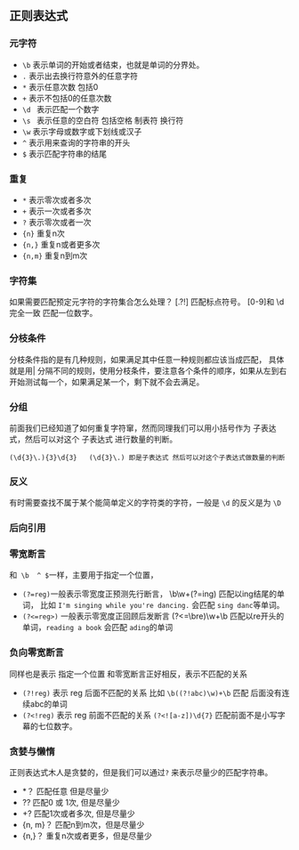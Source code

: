 ## 正则表达式

### 元字符
- `\b` 表示单词的开始或者结束，也就是单词的分界处。
- `.` 表示出去换行符意外的任意字符
-  `*` 表示任意次数 包括0
-  `+` 表示不包括0的任意次数
-  `\d ` 表示匹配一个数字
-  `\s ` 表示任意的空白符 包括空格 制表符 换行符 
-  ` \w ` 表示字母或数字或下划线或汉子
- `^` 表示用来查询的字符串的开头
- `$` 表示匹配字符串的结尾

### 重复
- `*` 表示零次或者多次
- `+` 表示一次或者多次
- `?` 表示零次或者一次
- `{n}` 重复n次
- `{n,}` 重复n或者更多次
- `{n,m}` 重复n到m次

### 字符集
如果需要匹配预定元字符的字符集合怎么处理？ 
[.?!] 匹配标点符号。
[0-9]和 \d完全一致 匹配一位数字。

### 分枝条件
分枝条件指的是有几种规则，如果满足其中任意一种规则都应该当成匹配， 具体就是用| 分隔不同的规则，使用分枝条件，要注意各个条件的顺序，如果从左到右开始测试每一个，如果满足某一个，剩下就不会去满足。
### 分组
前面我们已经知道了如何重复字符窜，然而同理我们可以用小括号作为 子表达式，然后可以对这个 子表达式 进行数量的判断。
~~~~~regexp
(\d{3}\.){3}\d{3}   (\d{3}\.) 即是子表达式 然后可以对这个子表达式做数量的判断
~~~~~

### 反义
有时需要查找不属于某个能简单定义的字符类的字符，一般是 `\d` 的反义是为 `\D` 

### 后向引用


### 零宽断言
和` \b  ^ $`一样，主要用于指定一个位置，
- `(?=reg)`一般表示零宽度正预测先行断言， \b\w+(?=ing) 匹配以ing结尾的单词， 比如 ` I'm singing while you're dancing. `  会匹配 `sing danc`等单词。
- `(?<=reg>)` 一般表示零宽度正回顾后发断言 (?<=\bre)\w+\b 匹配以re开头的单词，`reading a book` 会匹配 `ading`的单词

### 负向零宽断言
同样也是表示 指定一个位置 和零宽断言正好相反，表示不匹配的关系

- `(?!reg)` 表示 reg 后面不匹配的关系 比如  `\b((?!abc)\w)+\b` 匹配 后面没有连续abc的单词
- `(?<!reg)` 表示 reg 前面不匹配的关系 `(?<![a-z])\d{7}`  匹配前面不是小写字幕的七位数字。

### 贪婪与懒惰
正则表达式木人是贪婪的，但是我们可以通过`?` 来表示尽量少的匹配字符串。
- *？ 匹配任意 但是尽量少
- ?? 匹配0 或 1次, 但是尽量少
- +? 匹配1次或者多次, 但是尽量少
- {n, m}？ 匹配n到m次，但是尽量少
- {n,}？ 重复n次或者更多，但是尽量少


